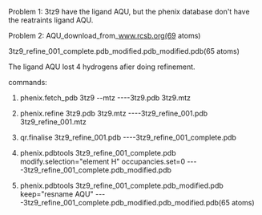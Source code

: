 Problem 1: 3tz9 have the ligand AQU, but the phenix database don't have the reatraints ligand AQU.

Problem 2: AQU_download_from_www.rcsb.org(69 atoms)

3tz9_refine_001_complete.pdb_modified.pdb_modified.pdb(65 atoms)

The ligand AQU lost 4 hydrogens afier doing refinement.

commands:

1. phenix.fetch_pdb 3tz9 --mtz    ----3tz9.pdb 3tz9.mtz

2. phenix.refine 3tz9.pdb 3tz9.mtz    ----3tz9_refine_001.pdb 3tz9_refine_001.mtz

3. qr.finalise 3tz9_refine_001.pdb    ----3tz9_refine_001_complete.pdb

4. phenix.pdbtools 3tz9_refine_001_complete.pdb modify.selection="element H" occupancies.set=0 ----3tz9_refine_001_complete.pdb_modified.pdb

5. phenix.pdbtools 3tz9_refine_001_complete.pdb_modified.pdb keep="resname AQU" ----3tz9_refine_001_complete.pdb_modified.pdb_modified.pdb(65 atoms)
